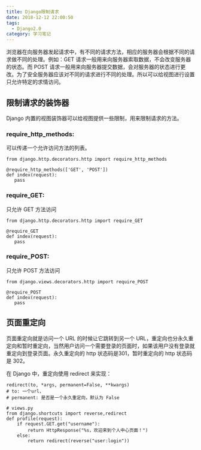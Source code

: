```yaml
---
title: Django限制请求
date: 2018-12-12 22:00:50
tags: 
  - Django2.0
category: 学习笔记
---
```


浏览器在向服务器发起请求中，有不同的请求方法，相应的服务器会根据不同的请求做不同的处理。例如：GET 请求一般用来向服务器索取数据，不会改变服务器的状态。而 POST 请求一般用来向服务器提交数据，会对服务器的状态进行更改。为了安全服务器应该对不同的请求进行不同的处理。所以可以给视图进行设置只允许特定的求情访问。
<!-- more -->

## 限制请求的装饰器
  Django 内置的视图装饰器可以给视图提供一些限制，用来限制请求的方法。
### require_http_methods: 
 可以传递一个允许访问方法的列表。
```
from django.http.decorators.http import require_http_methods

@require_http_methods(['GET', 'POST'])
def index(request):
   pass
```

### require_GET: 
 只允许 GET 方法访问
```
from django.http.decorators.http import require_GET

@require_GET
def index(request):
   pass
```

### require_POST: 
只允许 POST 方法访问
```
from django.views.decorators.http import require_POST

@require_POST
def index(request):
   pass
```

## 页面重定向
页面重定向就是访问一个 URL 的时候让它跳转到另一个 URL，重定向也分永久重定向和暂时重定向，当然用户访问一个需要登录的页面时，如果该用户没有登录就重定向到登录页面。永久重定向的 http 状态码是301，暂时重定向的 http 状态码是 302。

在 Django 中，重定向使用 redirect 来实现：
```
redirect(to, *args, permanent=False, **kwargs)
# to: 一个url，
# permanent: 是否是一个永久重定向，默认为 False

# views.py
from django.shortcuts import reverse,redirect
def profile(request):
    if request.GET.get("username"):
        return HttpResponse("%s，欢迎来到个人中心页面！")
    else:
        return redirect(reverse("user:login"))
```
